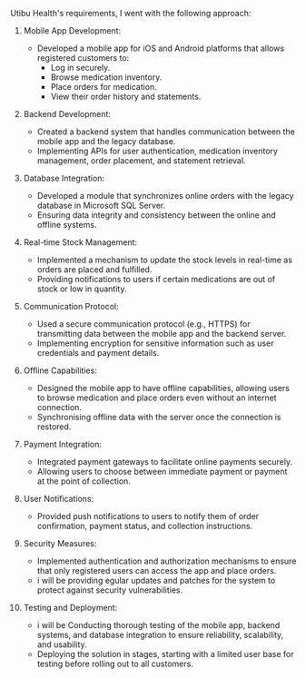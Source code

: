 
Utibu Health's requirements, I went with the following approach:

1. Mobile App Development:
   - Developed a mobile app for iOS and Android platforms that allows registered customers to:
     - Log in securely.
     - Browse medication inventory.
     - Place orders for medication.
     - View their order history and statements.

2. Backend Development:
   - Created a backend system that handles communication between the mobile app and the legacy database.
   - Implementing APIs for user authentication, medication inventory management, order placement, and statement retrieval.

3. Database Integration:
   - Developed a module that synchronizes online orders with the legacy database in Microsoft SQL Server.
   - Ensuring data integrity and consistency between the online and offline systems.

4. Real-time Stock Management:
   - Implemented a mechanism to update the stock levels in real-time as orders are placed and fulfilled.
   - Providing notifications to users if certain medications are out of stock or low in quantity.

5. Communication Protocol:
   - Used a secure communication protocol (e.g., HTTPS) for transmitting data between the mobile app and the backend server.
   - Implementing encryption for sensitive information such as user credentials and payment details.

6. Offline Capabilities:
   - Designed the mobile app to have offline capabilities, allowing users to browse medication and place orders even without an internet connection.
   - Synchronising offline data with the server once the connection is restored.

7. Payment Integration:
   - Integrated payment gateways to facilitate online payments securely.
   - Allowing users to choose between immediate payment or payment at the point of collection.

8. User Notifications:
   - Provided push notifications to users to notify them of order confirmation, payment status, and collection instructions.

9. Security Measures:
   - Implemented authentication and authorization mechanisms to ensure that only registered users can access the app and place orders.
   - i will be providing egular updates and patches for the system to protect against security vulnerabilities.

10. Testing and Deployment:
    - i will be Conducting thorough testing of the mobile app, backend systems, and database integration to ensure reliability, scalability, and usability.
    - Deploying the solution in stages, starting with a limited user base for testing before rolling out to all customers.

